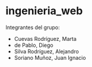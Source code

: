 # ingenieria_web

Integrantes del grupo:
- Cuevas Rodríguez, Marta
- de Pablo, Diego
- Silva Rodríguez, Alejandro
- Soriano Muñoz, Juan Ignacio
